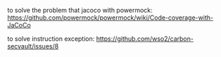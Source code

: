 to solve the problem that jacoco with powermock:
https://github.com/powermock/powermock/wiki/Code-coverage-with-JaCoCo

to solve instruction exception:
https://github.com/wso2/carbon-secvault/issues/8